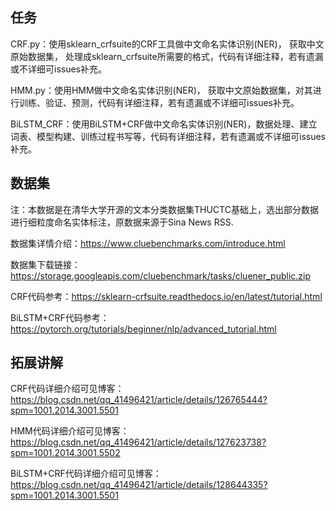 ## 任务
CRF.py：使用sklearn_crfsuite的CRF工具做中文命名实体识别(NER)， 获取中文原始数据集， 处理成sklearn_crfsuite所需要的格式，代码有详细注释，若有遗漏或不详细可issues补充。

HMM.py：使用HMM做中文命名实体识别(NER)， 获取中文原始数据集，对其进行训练、验证、预测，代码有详细注释，若有遗漏或不详细可issues补充。

BiLSTM_CRF：使用BiLSTM+CRF做中文命名实体识别(NER)，数据处理、建立词表、模型构建、训练过程书写等，代码有详细注释，若有遗漏或不详细可issues补充。

## 数据集
注：本数据是在清华大学开源的文本分类数据集THUCTC基础上，选出部分数据进行细粒度命名实体标注，原数据来源于Sina News RSS.

数据集详情介绍：https://www.cluebenchmarks.com/introduce.html

数据集下载链接：https://storage.googleapis.com/cluebenchmark/tasks/cluener_public.zip

CRF代码参考：https://sklearn-crfsuite.readthedocs.io/en/latest/tutorial.html

BiLSTM+CRF代码参考：https://pytorch.org/tutorials/beginner/nlp/advanced_tutorial.html

## 拓展讲解
CRF代码详细介绍可见博客：https://blog.csdn.net/qq_41496421/article/details/126765444?spm=1001.2014.3001.5501

HMM代码详细介绍可见博客：https://blog.csdn.net/qq_41496421/article/details/127623738?spm=1001.2014.3001.5502

BiLSTM+CRF代码详细介绍可见博客：https://blog.csdn.net/qq_41496421/article/details/128644335?spm=1001.2014.3001.5501
